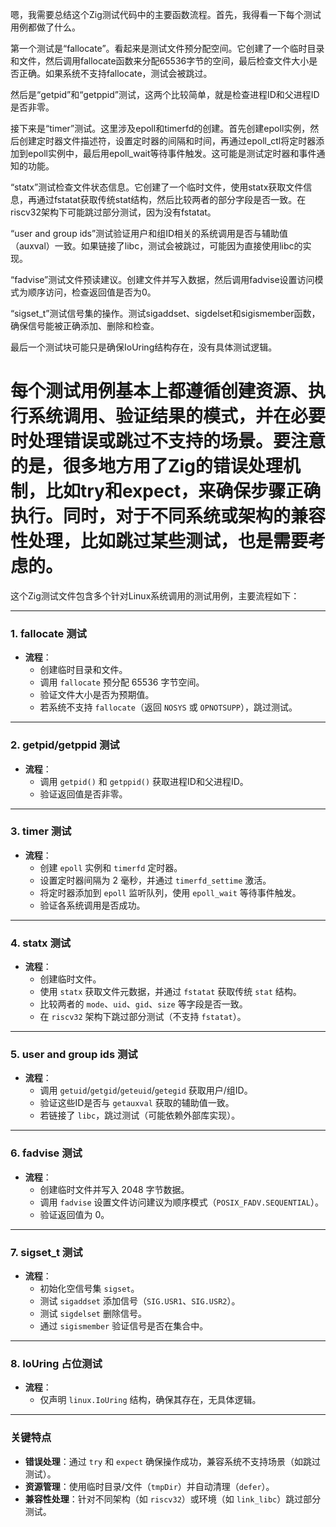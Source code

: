嗯，我需要总结这个Zig测试代码中的主要函数流程。首先，我得看一下每个测试用例都做了什么。

第一个测试是“fallocate”。看起来是测试文件预分配空间。它创建了一个临时目录和文件，然后调用fallocate函数来分配65536字节的空间，最后检查文件大小是否正确。如果系统不支持fallocate，测试会被跳过。

然后是“getpid”和“getppid”测试，这两个比较简单，就是检查进程ID和父进程ID是否非零。

接下来是“timer”测试。这里涉及epoll和timerfd的创建。首先创建epoll实例，然后创建定时器文件描述符，设置定时器的间隔和时间，再通过epoll_ctl将定时器添加到epoll实例中，最后用epoll_wait等待事件触发。这可能是测试定时器和事件通知的功能。

“statx”测试检查文件状态信息。它创建了一个临时文件，使用statx获取文件信息，再通过fstatat获取传统stat结构，然后比较两者的部分字段是否一致。在riscv32架构下可能跳过部分测试，因为没有fstatat。

“user and group ids”测试验证用户和组ID相关的系统调用是否与辅助值（auxval）一致。如果链接了libc，测试会被跳过，可能因为直接使用libc的实现。

“fadvise”测试文件预读建议。创建文件并写入数据，然后调用fadvise设置访问模式为顺序访问，检查返回值是否为0。

“sigset_t”测试信号集的操作。测试sigaddset、sigdelset和sigismember函数，确保信号能被正确添加、删除和检查。

最后一个测试块可能只是确保IoUring结构存在，没有具体测试逻辑。

每个测试用例基本上都遵循创建资源、执行系统调用、验证结果的模式，并在必要时处理错误或跳过不支持的场景。要注意的是，很多地方用了Zig的错误处理机制，比如try和expect，来确保步骤正确执行。同时，对于不同系统或架构的兼容性处理，比如跳过某些测试，也是需要考虑的。
================================================
这个Zig测试文件包含多个针对Linux系统调用的测试用例，主要流程如下：

---

### 1. **fallocate 测试**
- **流程**：
  - 创建临时目录和文件。
  - 调用 `fallocate` 预分配 65536 字节空间。
  - 验证文件大小是否为预期值。
  - 若系统不支持 `fallocate`（返回 `NOSYS` 或 `OPNOTSUPP`），跳过测试。

---

### 2. **getpid/getppid 测试**
- **流程**：
  - 调用 `getpid()` 和 `getppid()` 获取进程ID和父进程ID。
  - 验证返回值是否非零。

---

### 3. **timer 测试**
- **流程**：
  - 创建 `epoll` 实例和 `timerfd` 定时器。
  - 设置定时器间隔为 2 毫秒，并通过 `timerfd_settime` 激活。
  - 将定时器添加到 `epoll` 监听队列，使用 `epoll_wait` 等待事件触发。
  - 验证各系统调用是否成功。

---

### 4. **statx 测试**
- **流程**：
  - 创建临时文件。
  - 使用 `statx` 获取文件元数据，并通过 `fstatat` 获取传统 `stat` 结构。
  - 比较两者的 `mode`、`uid`、`gid`、`size` 等字段是否一致。
  - 在 `riscv32` 架构下跳过部分测试（不支持 `fstatat`）。

---

### 5. **user and group ids 测试**
- **流程**：
  - 调用 `getuid`/`getgid`/`geteuid`/`getegid` 获取用户/组ID。
  - 验证这些ID是否与 `getauxval` 获取的辅助值一致。
  - 若链接了 `libc`，跳过测试（可能依赖外部库实现）。

---

### 6. **fadvise 测试**
- **流程**：
  - 创建临时文件并写入 2048 字节数据。
  - 调用 `fadvise` 设置文件访问建议为顺序模式（`POSIX_FADV.SEQUENTIAL`）。
  - 验证返回值为 0。

---

### 7. **sigset_t 测试**
- **流程**：
  - 初始化空信号集 `sigset`。
  - 测试 `sigaddset` 添加信号（`SIG.USR1`、`SIG.USR2`）。
  - 测试 `sigdelset` 删除信号。
  - 通过 `sigismember` 验证信号是否在集合中。

---

### 8. **IoUring 占位测试**
- **流程**：
  - 仅声明 `linux.IoUring` 结构，确保其存在，无具体逻辑。

---

### 关键特点
- **错误处理**：通过 `try` 和 `expect` 确保操作成功，兼容系统不支持场景（如跳过测试）。
- **资源管理**：使用临时目录/文件（`tmpDir`）并自动清理（`defer`）。
- **兼容性处理**：针对不同架构（如 `riscv32`）或环境（如 `link_libc`）跳过部分测试。